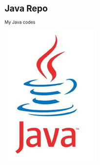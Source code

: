 # Java Repo
My Java codes

![Java](https://github.com/gmpereir/codes-java/blob/master/java-img.jpg)
